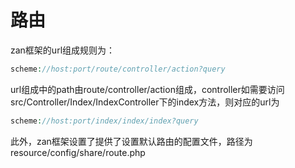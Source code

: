 # 路由

zan框架的url组成规则为：

```php
scheme://host:port/route/controller/action?query
```

url组成中的path由route/controller/action组成，controller如需要访问src/Controller/Index/IndexController下的index方法，则对应的url为

```php
scheme://host:port/index/index/index?query
```

此外，zan框架设置了提供了设置默认路由的配置文件，路径为resource/config/share/route.php

